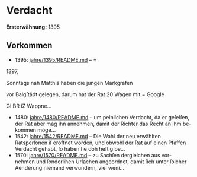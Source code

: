 # Verdacht

**Ersterwähnung:** 1395

## Vorkommen
- 1395: [jahre/1395/README.md](../jahre/1395/README.md) – =

1397,

Sonntags nah Matthiä haben die jungen Markgrafen

vor Balgſtädt gelegen, darum hat der Rat 20 Wagen mit =
Google


Gi BR iZ
Wappne...
- 1480: [jahre/1480/README.md](../jahre/1480/README.md) – um peinlichen Verdacht, da er geſeſſen, der Rat aber mag
ihn annehmen, damit der Richter das Recht an ihm be-
kommen möge...
- 1542: [jahre/1542/README.md](../jahre/1542/README.md) – Die Wahl der neu erwählten Ratsperſonen iſ eröffnet
worden, und obwohl der Rat auf einen Pfaffen Verdacht
gehabt, ſo haben ſie doh heftig be...
- 1570: [jahre/1570/README.md](../jahre/1570/README.md) – zu Sachſen dergleichen aus vor-
nehmen und ſonderlihen Urſachen angeordnet, damit ſich
unter ſolcher Aenderung niemand verwundern, viel weni...
